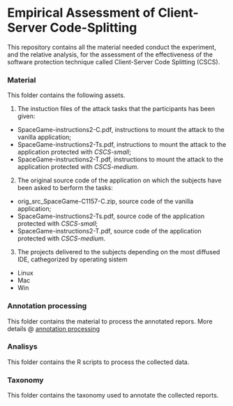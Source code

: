 # Empirical Assessment of Client-Server Code-Splitting

This repository contains all the material needed conduct the experiment, and the relative analysis, for the assessment of the  effectiveness of the software protection technique called Client-Server Code Splitting (CSCS).

### Material
This folder contains the following assets.
1. The instuction files of the attack tasks that the participants has been given:
  * SpaceGame-instructions2-C.pdf, instructions to mount the attack to the vanilla application;
  * SpaceGame-instructions2-Ts.pdf, instructions to mount the attack to the application protected with *CSCS-small*;
  * SpaceGame-instructions2-T.pdf, instructions to mount the attack to the application protected with *CSCS-medium*.
  
2. The original source code of the application on which the subjects have been asked to berform the tasks:
  * orig_src_SpaceGame-C1157-C.zip, source code of the vanilla application;
  * SpaceGame-instructions2-Ts.pdf, source code of the application protected with *CSCS-small*;
  * SpaceGame-instructions2-T.pdf, source code of the application protected with *CSCS-medium*.
  
3. The projects delivered to the subjects depending on the most diffused IDE, cathegorized by operating sistem
  * Linux
  * Mac
  * Win
  
### Annotation processing
This folder contains the material to process the annotated repors. 
More details @ [annotation processing](./annotation-processing)

### Analisys
This folder contains the R scripts to process the collected data.

### Taxonomy
This folder contains the taxonomy used to annotate the collected reports.
